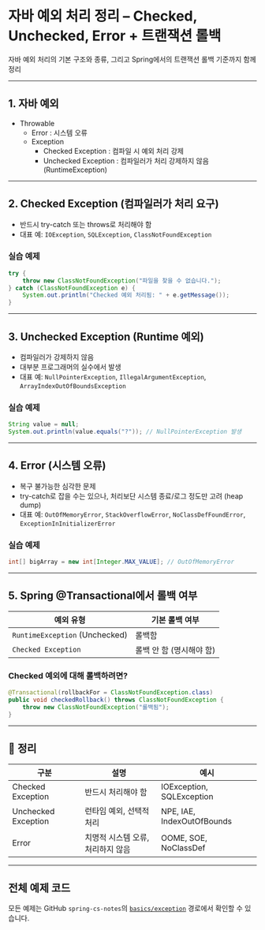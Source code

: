 # 자바 예외 처리 정리 – Checked, Unchecked, Error + 트랜잭션 롤백

자바 예외 처리의 기본 구조와 종류, 그리고 Spring에서의 트랜잭션 롤백 기준까지 함께 정리

---

## 1. 자바 예외

- Throwable
  - Error : 시스템 오류
  - Exception
    - Checked Exception : 컴파일 시 예외 처리 강제
    - Unchecked Exception : 컴파일러가 처리 강제하지 않음 (RuntimeException)

---

## 2. Checked Exception (컴파일러가 처리 요구)

- 반드시 try-catch 또는 throws로 처리해야 함
- 대표 예: `IOException`, `SQLException`, `ClassNotFoundException`

### 실습 예제

```java
try {
    throw new ClassNotFoundException("파일을 찾을 수 없습니다.");
} catch (ClassNotFoundException e) {
    System.out.println("Checked 예외 처리됨: " + e.getMessage());
}
```

---

## 3. Unchecked Exception (Runtime 예외)

- 컴파일러가 강제하지 않음
- 대부분 프로그래머의 실수에서 발생
- 대표 예: `NullPointerException`, `IllegalArgumentException`, `ArrayIndexOutOfBoundsException`

### 실습 예제

```java
String value = null;
System.out.println(value.equals("?")); // NullPointerException 발생
```

---

## 4. Error (시스템 오류)

- 복구 불가능한 심각한 문제
- try-catch로 잡을 수는 있으나, 처리보단 시스템 종료/로그 정도만 고려 (heap dump)
- 대표 예: `OutOfMemoryError`, `StackOverflowError`, `NoClassDefFoundError`, `ExceptionInInitializerError`

### 실습 예제

```java
int[] bigArray = new int[Integer.MAX_VALUE]; // OutOfMemoryError
```

---

## 5. Spring @Transactional에서 롤백 여부

| 예외 유형 | 기본 롤백 여부 |
|-----------|----------------|
| `RuntimeException` (Unchecked) | 롤백함 |
| `Checked Exception` | 롤백 안 함 (명시해야 함) |

### Checked 예외에 대해 롤백하려면?

```java
@Transactional(rollbackFor = ClassNotFoundException.class)
public void checkedRollback() throws ClassNotFoundException {
    throw new ClassNotFoundException("롤백됨");
}
```

---

## 📝 정리

| 구분 | 설명 | 예시 |
|------|------|------|
| Checked Exception | 반드시 처리해야 함 | IOException, SQLException |
| Unchecked Exception | 런타임 예외, 선택적 처리 | NPE, IAE, IndexOutOfBounds |
| Error | 치명적 시스템 오류, 처리하지 않음 | OOME, SOE, NoClassDef |

---

## 전체 예제 코드

모든 예제는 GitHub `spring-cs-notes`의 [`basics/exception`](https://github.com/devHjlee/spring-cs-notes/tree/main/src/main/java/com/lhj/springcsnotes/basics/exception) 경로에서 확인할 수 있습니다.
